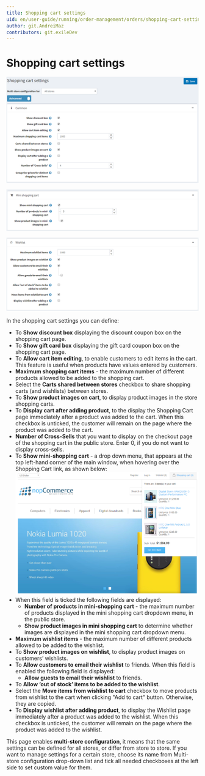 ```yaml
---
title: Shopping cart settings
uid: en/user-guide/running/order-management/orders/shopping-cart-settings
author: git.AndreiMaz
contributors: git.exileDev
---
```

# Shopping cart settings

![Common](_static/shopping-cart-settings/common.png)

![mini-shopping-cart](_static/shopping-cart-settings/mini-shopping-cart.png)

![Wishlist](_static/shopping-cart-settings/wishlist.png)

In the shopping cart settings you can define:

* To **Show discount box** displaying the discount coupon box on the shopping cart page.
* To **Show gift card box** displaying the gift card coupon box on the shopping cart page.
* To **Allow cart item editing**, to enable customers to edit items in the cart. This feature is useful when products have values entered by customers.
* **Maximum shopping cart items** - the maximum number of different products allowed to be added to the shopping cart.
* Select the **Carts shared between stores** checkbox to share shopping carts (and wishlists) between stores.
* To **Show product images on cart**, to display product images in the store shopping carts.
* To **Display cart after adding product**, to the display the Shopping Cart page immediately after a product was added to the cart. When this checkbox is unticked, the customer will remain on the page where the product was added to the cart.
* **Number of Cross-Sells** that you want to display on the checkout page of the shopping cart in the public store. Enter 0, if you do not want to display cross-sells.
* To **Show mini-shopping cart** - a drop down menu, that appears at the top left-hand corner of the main window, when hovering over the Shopping Cart link, as shown below:
    ![Cart](_static/shopping-cart-settings/cart.png)
* When this field is ticked the following fields are displayed:
  * **Number of products in mini-shopping cart** - the maximum number of products displayed in the mini shopping cart dropdown menu, in the public store.
  * **Show product images in mini shopping cart** to determine whether images are displayed in the mini shopping cart dropdown menu.
* **Maximum wishlist items** - the maximum number of different products allowed to be added to the wishlist.
* To **Show product images on wishlist**, to display product images on customers’ wishlists.
* To **Allow customers to email their wishlist** to friends. When this field is enabled the following field is displayed:
  * **Allow guests to email their wishlist** to friends.
* To **Allow ‘out of stock’ items to be added to the wishlist**.
* Select the **Move items from wishlist to cart** checkbox to move products from wishlist to the cart when clicking "Add to cart" button. Otherwise, they are copied.
* To **Display wishlist after adding product**, to display the Wishlist page immediately after a product was added to the wishlist. When this checkbox is unticked, the customer will remain on the page where the product was added to the wishlist.

This page enables **multi-store configuration**, it means that the same settings can be defined for all stores, or differ from store to store. If you want to manage settings for a certain store, choose its name from Multi-store configuration drop-down list and tick all needed checkboxes at the left side to set custom value for them.
